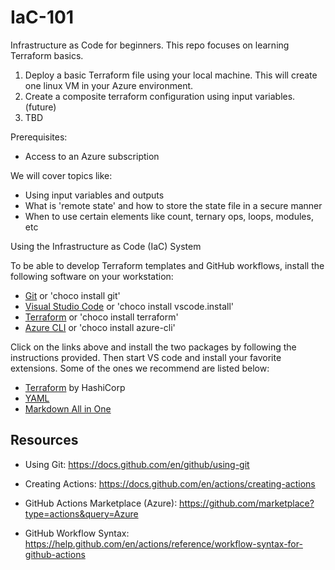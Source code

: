 # IaC-101

Infrastructure as Code for beginners. This repo focuses on learning Terraform basics.

1. Deploy a basic Terraform file using your local machine. This will create one linux VM in your Azure environment.
2. Create a composite terraform configuration using input variables. (future)
3. TBD

Prerequisites:

- Access to an Azure subscription

We will cover topics like:

- Using input variables and outputs
- What is 'remote state' and how to store the state file in a secure manner
- When to use certain elements like count, ternary ops, loops, modules, etc

Using the Infrastructure as Code (IaC) System

To be able to develop Terraform templates and GitHub workflows, install the following software on your workstation:

- [Git](https://git-scm.com/download/win) or 'choco install git'
- [Visual Studio Code](https://code.visualstudio.com/) or 'choco install vscode.install'
- [Terraform](https://www.terraform.io/downloads.html) or 'choco install terraform'
- [Azure CLI](https://docs.microsoft.com/en-us/cli/azure/install-azure-cli) or 'choco install azure-cli'

Click on the links above and install the two packages by following the instructions provided.
Then start VS code and install your favorite extensions. Some of the ones we recommend are listed below:

- [Terraform](https://marketplace.visualstudio.com/items?itemName=ms-azuretools.vscode-azureterraform) by HashiCorp
- [YAML](https://marketplace.visualstudio.com/items?itemName=redhat.vscode-yaml)
- [Markdown All in One](https://marketplace.visualstudio.com/items?itemName=yzhang.markdown-all-in-one)

## Resources

* Using Git: https://docs.github.com/en/github/using-git
  
* Creating Actions: https://docs.github.com/en/actions/creating-actions

* GitHub Actions Marketplace (Azure): https://github.com/marketplace?type=actions&query=Azure

* GitHub Workflow Syntax: https://help.github.com/en/actions/reference/workflow-syntax-for-github-actions
